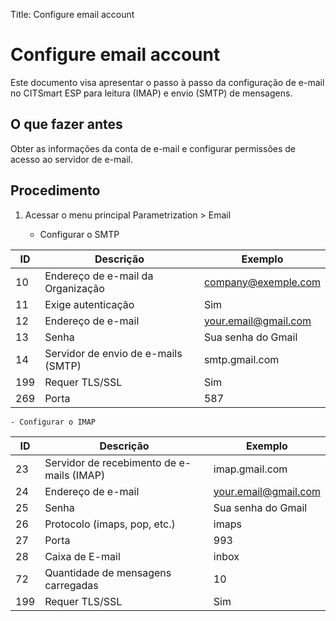 Title: Configure email account

# Configure email account

Este documento visa apresentar o passo à passo da configuração de e-mail no CITSmart ESP para leitura (IMAP) e envio (SMTP) de mensagens.

## O que fazer antes

Obter as informações da conta de e-mail e configurar permissões de acesso ao servidor de e-mail.

## Procedimento

1. Acessar o menu principal Parametrization > Email

    - Configurar o SMTP

|ID |Descrição | Exemplo |
|---|----------|---------|
|10 | Endereço de e-mail da Organização	| company@exemple.com |
|11 | Exige autenticação | Sim |
|12 | Endereço de e-mail | your.email@gmail.com |
|13 | Senha | Sua senha do Gmail |
|14 | Servidor de envio de e-mails (SMTP) | smtp.gmail.com |
|199| Requer TLS/SSL | Sim |
|269| Porta| 587 |


    - Configurar o IMAP

|ID | Descrição | Exemplo |
|---|-----------|---------|
|23 | Servidor de recebimento de e-mails (IMAP) | imap.gmail.com |
|24 | Endereço de e-mail | your.email@gmail.com |
|25 | Senha | Sua senha do Gmail |
|26 | Protocolo (imaps, pop, etc.) | imaps |
|27 | Porta | 993 |
|28 | Caixa de E-mail | inbox |
|72 | Quantidade de mensagens carregadas | 10 |
|199| Requer TLS/SSL | Sim |